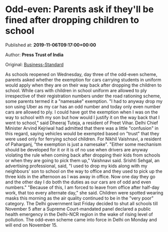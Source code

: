 
# Odd-even: Parents ask if they'll be fined after dropping children to school

Published at: **2019-11-06T09:17:00+00:00**

Author: **Press Trust of India**

Original: [Business-Standard](https://www.business-standard.com/article/current-affairs/odd-even-parents-ask-if-they-ll-be-fined-after-dropping-children-to-school-119110600775_1.html)

As schools reopened on Wednesday, day three of the odd-even scheme, parents asked whether the exemption for cars carrying students in uniform would apply when they are on their way back after dropping the children to school.
While cars with children in school uniform are allowed to ply irrespective of their registration numbers under the road rationing scheme, some parents termed it a "namesake" exemption.
"I had to anyway drop my son using Uber as my car has an odd number and today only even number cars are allowed to ply. I could have got the exemption when I was on the way to school with my son but how would I justify it on the way back that I went to school," said Dheeraj Tuteja, a resident of Preet Vihar.
Delhi Chief Minister Arvind Kejriwal had admitted that there was a little "confusion" in this regard, saying vehicles would be exempted based on "trust" that they were used only for ferrying school children.
For Nikhil Vaishnavi, a resident of Paharganj, "the exemption is just a namesake".
"Either some mechanism should be developed for it or it is of no use when drivers are anyway violating the rule when coming back after dropping their kids from schools or when they are going to pick them up," Vaishnavi said.
Srishti Sehgal, an advertising professional, said, "I used to drop my kids along with my neighbours' son to school on the way to office and they used to pick up the three kids in the afternoon as I was away in office. Now one day they go and the other day I do both the duties as our cars are of odd and even numbers."
"Because of this, I am forced to leave from office after half-day work, that too every alternate day," she said.
Children were spotted wearing masks this morning as the air quality continued to be in the "very poor" category.
The Delhi government last Friday decided to shut all schools till November 5 after a Supreme Court-mandated panel declared a public health emergency in the Delhi-NCR region in the wake of rising level of pollution.
The odd-even scheme came into force in Delhi on Monday and will end on November 15.
